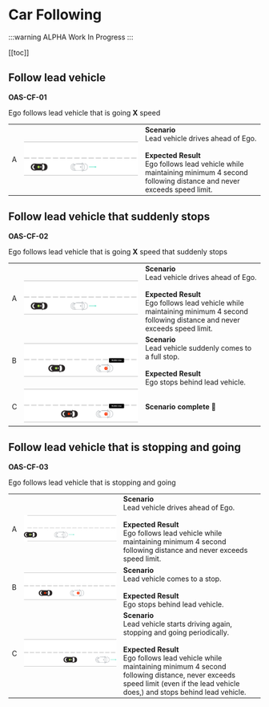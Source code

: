 # Car Following

:::warning ALPHA
Work In Progress
:::


[[toc]]


## Follow lead vehicle
**OAS-CF-01**

Ego follows lead vehicle that is going **X** speed

|    |                                    |          |
| -- | ---------------------------------- | -------- |
|  A  | ![Regular ACC](./images/CF-01-A.png) | **Scenario** <br> Lead vehicle drives ahead of Ego. <br><br> **Expected Result** <br> Ego follows lead vehicle while maintaining minimum 4 second following distance and never exceeds speed limit.  |


## Follow lead vehicle that suddenly stops
**OAS-CF-02**

Ego follows lead vehicle that is going **X** speed that suddenly stops

|    |                                    |          |
| -- | ---------------------------------- | -------- |
|  A  | ![ACC with sudden stop](./images/CF-02-A.png) | **Scenario** <br> Lead vehicle drives ahead of Ego. <br><br> **Expected Result** <br> Ego follows lead vehicle while maintaining minimum 4 second following distance and never exceeds speed limit.  |
|  B  | ![ACC with sudden stop](./images/CF-02-B.png) | **Scenario** <br> Lead vehicle suddenly comes to a full stop. <br><br> **Expected Result** <br> Ego stops behind lead vehicle.  |
|  C  | ![ACC with sudden stop](./images/CF-02-C.png) | **Scenario complete 🎉**  |


## Follow lead vehicle that is stopping and going
**OAS-CF-03**

Ego follows lead vehicle that is stopping and going

|    |                                    |          |
| -- | ---------------------------------- | -------- |
|  A  | ![ACC with stopping and going](./images/CF-03-A.png) | **Scenario** <br> Lead vehicle drives ahead of Ego. <br><br> **Expected Result** <br> Ego follows lead vehicle while maintaining minimum 4 second following distance and never exceeds speed limit.  |
|  B  | ![ACC with stopping and going](./images/CF-03-B.png) | **Scenario** <br> Lead vehicle comes to a stop. <br><br> **Expected Result** <br> Ego stops behind lead vehicle.  |
|  C  | ![ACC with stopping and going](./images/CF-03-C.png) | **Scenario** <br> Lead vehicle starts driving again, stopping and going periodically. <br><br> **Expected Result** <br> Ego follows lead vehicle while maintaining minimum 4 second following distance, never exceeds speed limit (even if the lead vehicle does,) and stops behind lead vehicle.  |
